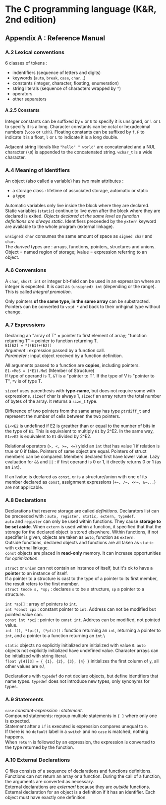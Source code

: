The C programming language (K&R, 2nd edition)
=============================================

Appendix A : Reference Manual
-----------------------------

### A.2 Lexical conventions
6 classes of tokens :
* indentifiers (sequence of letters and digits)
* keywords (`auto`, `break`, `case`, `char`...)
* constants (integer, character, floating, enumeration)
* string literals (sequence of characters wrapped by `"`)
* operators
* other separators

#### A.2.5 Constants
Integer constants can be suffixed by `u` or `U` to specify it is unsigned, or
`l` or `L` to specify it is a long. Character constants can be octal or
hexadecimal numbers (`\ooo` or `\xhh`). Floating constants can be suffixed by
`f`, `F` to indicate it is a float, `l` or `L` to indicate it is a long double.

Adjacent string literals like `"hello" " world"` are concatenated and a NUL
character (`\0`) is appended to the concatenated string. `wchar_t` is a wide
character.

### A.4 Meaning of Identifiers
An object (also called a variable) has two main attributes :
* a storage class : lifetime of associated storage, automatic or static
* a type

Automatic variables only live inside the block where they are declared. Static
variables (`static`) continue to live even after the block where they are
declared is exited. _Objects declared at the same level as function definitions
are always static_. Identifiers preceeded by the ̣̣`extern` keyword are available
to the whole program (external linkage).

`unsigned char` consumes the same amount of space as `signed char` and `char`.\
The _derived_ types are : arrays, functions, pointers, structures and unions.\
Object = named region of storage; lvalue = expression referring to an object.

### A.6 Conversions
A `char`, `short int` or integer bit-field can be used in an expression where an
integer is expected. It is cast as `(unsigned) int` (depending or the range).
This is called _integral promotion_.

Only pointers **of the same type, in the same array** can be substracted.
Pointers can be converted to `void *` and back to their orihginal type without
change.

### A.7 Expressions
Declaring an "array of T" = pointer to first element of array; "function
returning T" = pointer to function returning T.\
`E1[E2] = *((E1)+(E2))`\
_Argument_ : expression passed by a function call.\
_Parameter_ : input object received by a function definition.

All arguments passed to a function are **copies**, including pointers.\
`E1->MoS = (*E1).MoS` (Member of Structure)\
If type of operand is T, `&T` is a "pointer to T". If the type of V is "pointer to
T", `*V` is of type T.

`sizeof` uses parenthesis with **type-name**, but does not require some with
expressions. `sizeof` char is always 1, `sizeof` an array return the total
number of bytes of the array. It returns a `size_t` type.

Difference of two pointers from the same array has type `ptrdiff_t` and
represent the number of cells between the two pointers.

`E1<<E2` is undefined if E2 is greather than or equal to the number of bits in
the type of `E1`. This is equivalent to multiply `E1` by 2^E2. In the same way,
`E1>>E2` is equivalent to `E1` divided by 2^E2.

Relational operators (`>, <, >=, <=`) yield an `int` that has value 1 if
relation is true or 0 if false. Pointers of same object are equal. Pointers of
struct members can be compared. Members declared first have lower value. Lazy
evaluation for `&&` and `||` : if first operand is 0 or 1, it directly returns 0
or 1 (as an `int`).

If an lvalue is declared as `const`, or is a structure/union with one of its
member declared as `const`, assignment expressions (`+=, /=, <<=, &=...`) are
not applicable.

### A.8 Declarations
Declarations that reserve storage are called _definitions_. Declarators list can
be preceeded with : `auto, register, static, extern, typedef`.\
`auto` and `register` can only be used within functions. They cause **storage to
be set aside**. When `extern` is used within a function, it specified that that
the storage for the declared object is stored elsewhere.
Within functions, if not specifier is given, objects are taken as `auto`,
function as `extern`.\
Outside functions, declared objects and functions are all taken as `static` with
external linkage.\
`const` objects are placed in **read-only** memory. It can increase
opportunities for _optimization_.

`struct` or `union` can not contain an instance of itself, but it's ok to have a
**pointer** to an instance of itself.\
If a pointer to a structure is cast to the type of a pointer to its first
member, the result refers to the first member.\
`struct tnode s, *sp;` : declares `s` to be a structure, `sp` a pointer to a
structure.

`int *ap[]` : array of pointers to `int`.\
`int *const cpi` : constant pointer to `int`. Address can not be modified but
pointed value can.\
`const int *pci` : pointer to `const int`. Address can be modified, not pointed
value.\
`int f(), *fpi(), (*pfi)()` : function returning an `int`, returning a pointer
to `int`, and a pointer to a function returning an `int`.\

`static` objects no explicitly initialized are initialized with value `0`.
`auto` objects not explicitly initialized have undefined value. Character arrays
can be initialized with string literal.\
`float y[4][3] = { {1}, {2}, {3}, {4} }` initializes the first column of `y`,
all other values are `0`.\

Declarations with `typedef` do not declare objects, but define identifiers that
name types. `typedef` does not introduce new types, only synonyms for types.

### A.9 Statements
`case` _constant-expression_ : _statement_.\
Compound statements: regroup multiple statements in `{ }` where only one is
expected.\
Statement after a `if` is executed is expression compares unequal to `0`.\
If there is no `default` label in a `switch` and no `case` is matched, nothing
happens.\
When `return` is followed by an expression, the expression is converted to the
type returned by the function.

### A.10 External Declarations
C files consists of a sequence of declarations and functions definitions.\
Functions can not return an array or a function. During the call of a function,
the arguments are converted as necessary.\
External declarations are _externarl_ because they are _outside_ functions.
External declaration for an object is a definition if it has an identifier. Each
object must have exactly one definition.

